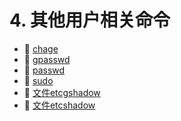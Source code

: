 # 4. 其他用户相关命令

* 📄 [chage](siyuan://blocks/20241217160901-o6mh8ec)
* 📄 [gpasswd](siyuan://blocks/20241217160840-qdih54s)
* 📄 [passwd](siyuan://blocks/20241217160648-6gwjdem)
* 📄 [sudo](siyuan://blocks/20241217160552-r8lp42i)
* 📄 [文件etcgshadow](siyuan://blocks/20241217161010-5goroor)
* 📄 [文件etcshadow](siyuan://blocks/20241217160944-dn83ir2)

　　‍
